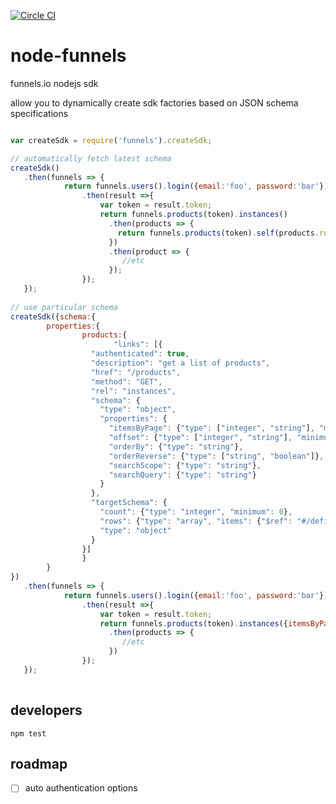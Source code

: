 [![Circle CI](https://circleci.com/gh/continuous-software/node-funnels.svg?style=svg)](https://circleci.com/gh/continuous-software/node-funnels)

# node-funnels
funnels.io nodejs sdk

allow you to dynamically create sdk factories based on JSON schema specifications

```Javascript

var createSdk = require('funnels').createSdk;

// automatically fetch latest schema
createSdk()
   .then(funnels => {
   			return funnels.users().login({email:'foo', password:'bar'})
   				.then(result =>{
   					var token = result.token;
   					return funnels.products(token).instances()
   					  .then(products => {
   					  	return funnels.products(token).self(products.rows[0].id);
   					  })
   					  .then(product => {
   					     //etc
   					  });
   				});
   });
   
// use particular schema
createSdk({schema:{
		properties:{
				products:{
					   "links": [{
                  "authenticated": true,
                  "description": "get a list of products",
                  "href": "/products",
                  "method": "GET",
                  "rel": "instances",
                  "schema": {
                    "type": "object",
                    "properties": {
                      "itemsByPage": {"type": ["integer", "string"], "minimum": 0},
                      "offset": {"type": ["integer", "string"], "minimum": 0},
                      "orderBy": {"type": "string"},
                      "orderReverse": {"type": ["string", "boolean"]},
                      "searchScope": {"type": "string"},
                      "searchQuery": {"type": "string"}
                    }
                  },
                  "targetSchema": {
                    "count": {"type": "integer", "minimum": 0},
                    "rows": {"type": "array", "items": {"$ref": "#/definitions/products"}},
                    "type": "object"
                  }
                }]
				}
		}
})
   .then(funnels => {
   			return funnels.users().login({email:'foo', password:'bar'})
   				.then(result =>{
   					var token = result.token;
   					return funnels.products(token).instances({itemsByPage:20})
   					  .then(products => {
   					  	 //etc
   					  })
   				});
   });
   
```

## developers

``npm test`` 

## roadmap

- [ ] auto authentication options
